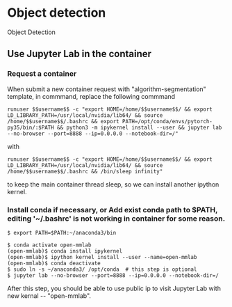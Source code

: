 # Object detection 
Object Detection

## Use Jupyter Lab in the container

### Request a container

When submit a new container request with "algorithm-segmentation" template, in commmand, 
replace the following commmand
```shell
runuser $$username$$ -c "export HOME=/home/$$username$$/ && export LD_LIBRARY_PATH=/usr/local/nvidia/lib64/ && source /home/$$username$$/.bashrc && export PATH=/opt/conda/envs/pytorch-py35/bin/:$PATH && python3 -m ipykernel install --user && jupyter lab --no-browser --port=8888 --ip=0.0.0.0 --notebook-dir=/"
```
with
```shell
runuser $$username$$ -c "export HOME=/home/$$username$$/ && export LD_LIBRARY_PATH=/usr/local/nvidia/lib64/ && source /home/$$username$$/.bashrc && /bin/sleep infinity"
```
to keep the main container thread sleep, so we can install another ipython kernel.

### Install conda if necessary, or Add exist conda path to $PATH, editing '~/.bashrc' is not working in container for some reason. 
```shell
$ export PATH=$PATH:~/anaconda3/bin

$ conda activate open-mmlab
(open-mmlab)$ conda install ipykernel
(open-mmlab)$ ipython kernel install --user --name=open-mmlab
(open-mmlab)$ conda deactivate
$ sudo ln -s ~/anaconda3/ /opt/conda  # this step is optional 
$ jupyter lab --no-browser --port=8888 --ip=0.0.0.0 --notebook-dir=/
```

After this step, you should be able to use public ip to visit Jupyter Lab with new kernal -- "open-mmlab".
